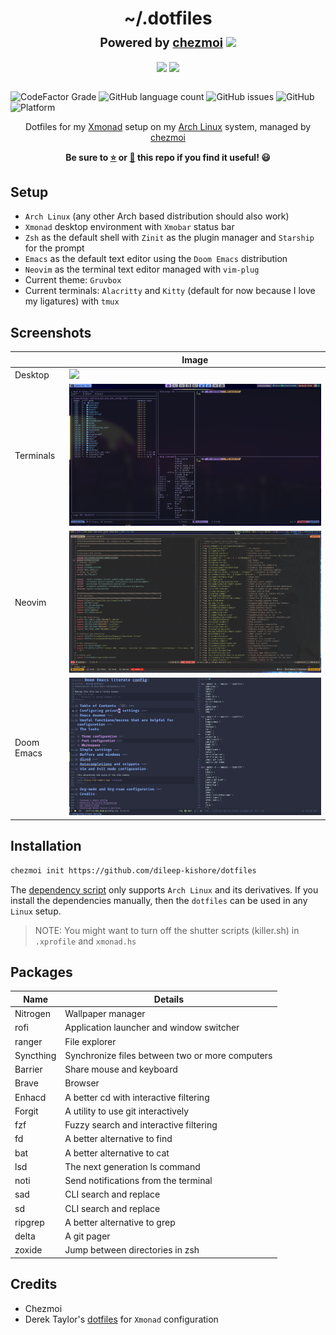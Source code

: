 <h1 align="center">
    <a name="top" title="dotfiles">
        ~/.dotfiles
    </a>
    <br/>
    <sup>
        <sub>Powered by <a href="https://www.chezmoi.io/">chezmoi</a> <img src="https://raw.githubusercontent.com/twpayne/chezmoi/master/logo-144px.svg"> </sub>
        <br/>
        <sub>
            <img src="https://forthebadge.com/images/badges/made-with-crayons.svg">
            <img src="https://forthebadge.com/images/badges/built-with-science.svg">
        </sub>
    </sup>
</h1>

![CodeFactor Grade](https://img.shields.io/codefactor/grade/github/dileep-kishore/dotfiles/main?style=flat-square)
![GitHub language count](https://img.shields.io/github/languages/count/dileep-kishore/dotfiles?style=flat-square)
![GitHub issues](https://img.shields.io/github/issues/dileep-kishore/dotfiles?style=flat-square)
![GitHub](https://img.shields.io/github/license/dileep-kishore/dotfiles?style=flat-square)
![Platform](https://img.shields.io/badge/platform-Arch%20Linux-blue?style=flat-square)

<div align="center">
    Dotfiles for my <a href="(https://xmonad.org/)">Xmonad</a> setup on my <a href="https://archlinux.org">Arch Linux</a> system, managed by <a href="https://github.com/twpayne/chezmoi">chezmoi</a>
    <p><strong>Be sure to <a href="#" title="star">⭐️</a> or <a href="#" title="fork">🔱</a> this repo if you find it useful! 😃</strong></p>
</div>

## Setup

-   `Arch Linux` (any other Arch based distribution should also work)
-   `Xmonad` desktop environment with `Xmobar` status bar
-   `Zsh` as the default shell with `Zinit` as the plugin manager and `Starship` for the prompt
-   `Emacs` as the default text editor using the `Doom Emacs` distribution
-   `Neovim` as the terminal text editor managed with `vim-plug`
-   Current theme: `Gruvbox`
-   Current terminals: `Alacritty` and `Kitty` (default for now because I love my ligatures) with `tmux`

## Screenshots

|           | Image                     |
| --------- | ------------------------- |
| Desktop   | ![](assets/desktop.png)   |
| Terminals | ![](assets/terminals.png) |
| Neovim    | ![](assets/neovim.png)    |
| Doom Emacs    | ![](assets/emacs.png)    |

## Installation

```sh
chezmoi init https://github.com/dileep-kishore/dotfiles
```

The [dependency script](run_once_install-packages.sh) only supports `Arch Linux` and its derivatives.
If you install the dependencies manually, then the `dotfiles` can be used in any `Linux` setup.

> NOTE:
> You might want to turn off the shutter scripts (killer.sh) in `.xprofile` and `xmonad.hs`

## Packages

| Name      | Details                                         |
| --------- | ----------------------------------------------- |
| Nitrogen  | Wallpaper manager                               |
| rofi      | Application launcher and window switcher        |
| ranger    | File explorer                                   |
| Syncthing | Synchronize files between two or more computers |
| Barrier   | Share mouse and keyboard                        |
| Brave     | Browser                                         |
| Enhacd    | A better cd with interactive filtering          |
| Forgit    | A utility to use git interactively              |
| fzf       | Fuzzy search and interactive filtering          |
| fd        | A better alternative to find                    |
| bat       | A better alternative to cat                     |
| lsd       | The next generation ls command                  |
| noti      | Send notifications from the terminal            |
| sad       | CLI search and replace                          |
| sd        | CLI search and replace                          |
| ripgrep   | A better alternative to grep                    |
| delta     | A git pager                                     |
| zoxide    | Jump between directories in zsh                 |

## Credits

-   Chezmoi
-   Derek Taylor's [dotfiles](https://gitlab.com/dwt1/dotfiles) for `Xmonad` configuration
